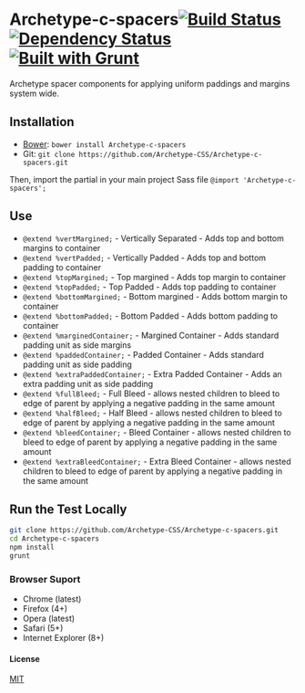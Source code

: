 # Archetype-c-spacers[![Build Status](https://secure.travis-ci.org/Archetype-CSS/Archetype-c-spacers.png?branch=master)](http://travis-ci.org/Archetype-CSS/Archetype-c-spacers) [![Dependency Status](https://gemnasium.com/Archetype-CSS/Archetype-c-spacers.svg)](https://gemnasium.com/Archetype-CSS/Archetype-c-spacers) [![Built with Grunt](https://cdn.gruntjs.com/builtwith.png)](http://gruntjs.com/)

Archetype spacer components for applying uniform paddings and margins system wide.

## Installation
  * [Bower](http://bower.io): `bower install Archetype-c-spacers`
  * Git: `git clone https://github.com/Archetype-CSS/Archetype-c-spacers.git`

Then, import the partial in your main project Sass file `@import 'Archetype-c-spacers';`

## Use
  * `@extend %vertMargined;` - Vertically Separated - Adds top and bottom margins to container
  * `@extend %vertPadded;` - Vertically Padded - Adds top and bottom padding to container
  * `@extend %topMargined;` - Top margined - Adds top margin to container
  * `@extend %topPadded;` - Top Padded - Adds top padding to container
  * `@extend %bottomMargined;` - Bottom margined - Adds bottom margin to container
  * `@extend %bottomPadded;` - Bottom Padded - Adds bottom padding to container
  * `@extend %marginedContainer;` - Margined Container - Adds standard padding unit as side margins
  * `@extend %paddedContainer;` - Padded Container - Adds standard padding unit as side padding
  * `@extend %extraPaddedContainer;` - Extra Padded Container - Adds an extra padding unit as side padding
  * `@extend %fullBleed;` - Full Bleed - allows nested children to bleed to
    edge of parent by applying a negative padding in the same amount
  * `@extend %halfBleed;` - Half Bleed - allows nested children to bleed to edge of parent by applying a negative padding in the same amount
  * `@extend %bleedContainer;` - Bleed Container - allows nested children to
    bleed to edge of parent by applying a negative padding in the same amount
  * `@extend %extraBleedContainer;` - Extra Bleed Container - allows nested
    children to bleed to edge of parent by applying a negative padding in the
    same amount

## Run the Test Locally

```bash
git clone https://github.com/Archetype-CSS/Archetype-c-spacers.git
cd Archetype-c-spacers
npm install
grunt
```

### Browser Suport
  * Chrome (latest)
  * Firefox (4+)
  * Opera (latest)
  * Safari (5+)
  * Internet Explorer (8+)

#### License
[MIT](/LICENSE.md)

